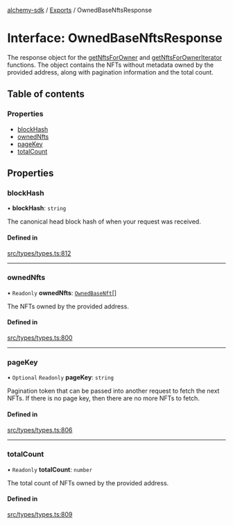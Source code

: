 [alchemy-sdk](../README.md) / [Exports](../modules.md) / OwnedBaseNftsResponse

# Interface: OwnedBaseNftsResponse

The response object for the [getNftsForOwner](../classes/NftNamespace.md#getnftsforowner) and
[getNftsForOwnerIterator](../classes/NftNamespace.md#getnftsforowneriterator) functions. The object contains the NFTs
without metadata owned by the provided address, along with pagination
information and the total count.

## Table of contents

### Properties

- [blockHash](OwnedBaseNftsResponse.md#blockhash)
- [ownedNfts](OwnedBaseNftsResponse.md#ownednfts)
- [pageKey](OwnedBaseNftsResponse.md#pagekey)
- [totalCount](OwnedBaseNftsResponse.md#totalcount)

## Properties

### blockHash

• **blockHash**: `string`

The canonical head block hash of when your request was received.

#### Defined in

[src/types/types.ts:812](https://github.com/alchemyplatform/alchemy-sdk-js/blob/e05babb/src/types/types.ts#L812)

___

### ownedNfts

• `Readonly` **ownedNfts**: [`OwnedBaseNft`](OwnedBaseNft.md)[]

The NFTs owned by the provided address.

#### Defined in

[src/types/types.ts:800](https://github.com/alchemyplatform/alchemy-sdk-js/blob/e05babb/src/types/types.ts#L800)

___

### pageKey

• `Optional` `Readonly` **pageKey**: `string`

Pagination token that can be passed into another request to fetch the next
NFTs. If there is no page key, then there are no more NFTs to fetch.

#### Defined in

[src/types/types.ts:806](https://github.com/alchemyplatform/alchemy-sdk-js/blob/e05babb/src/types/types.ts#L806)

___

### totalCount

• `Readonly` **totalCount**: `number`

The total count of NFTs owned by the provided address.

#### Defined in

[src/types/types.ts:809](https://github.com/alchemyplatform/alchemy-sdk-js/blob/e05babb/src/types/types.ts#L809)
